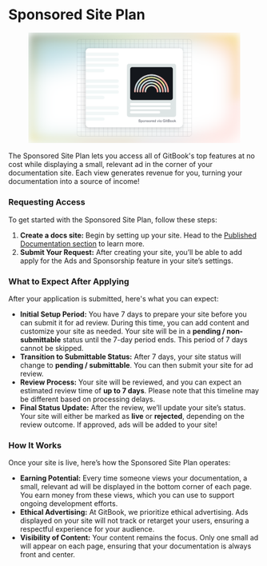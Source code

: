 # Sponsored Site Plan

<figure><img src="../../.gitbook/assets/Sponsored site plan.svg" alt=""><figcaption></figcaption></figure>

The Sponsored Site Plan lets you access all of GitBook's top features at no cost while displaying a small, relevant ad in the corner of your documentation site. Each view generates revenue for you, turning your documentation into a source of income!

### Requesting Access

To get started with the Sponsored Site Plan, follow these steps:

1. **Create a docs site:** Begin by setting up your site. Head to the [Published Documentation section](broken-reference) to learn more.
2. **Submit Your Request:** After creating your site, you’ll be able to add apply for the Ads and Sponsorship feature in your site’s settings.&#x20;

### What to Expect After Applying

After your application is submitted, here's what you can expect:

* **Initial Setup Period:** You have 7 days to prepare your site before you can submit it for ad review. During this time, you can add content and customize your site as needed. Your site will be in a **pending / non-submittable** status until the 7-day period ends. This period of 7 days cannot be skipped.
* **Transition to Submittable Status:** After 7 days, your site status will change to **pending / submittable**. You can then submit your site for ad review.
* **Review Process:** Your site will be reviewed, and you can expect an estimated review time of **up to 7 days**. Please note that this timeline may be different based on processing delays.
* **Final Status Update:** After the review, we’ll update your site’s status. Your site will either be marked as **live** or **rejected**, depending on the review outcome. If approved, ads will be added to your site!

### How It Works

Once your site is live, here’s how the Sponsored Site Plan operates:

* **Earning Potential:** Every time someone views your documentation, a small, relevant ad will be displayed in the bottom corner of each page. You earn money from these views, which you can use to support ongoing development efforts.
* **Ethical Advertising:** At GitBook, we prioritize ethical advertising. Ads displayed on your site will not track or retarget your users, ensuring a respectful experience for your audience.
* **Visibility of Content:** Your content remains the focus. Only one small ad will appear on each page, ensuring that your documentation is always front and center.
